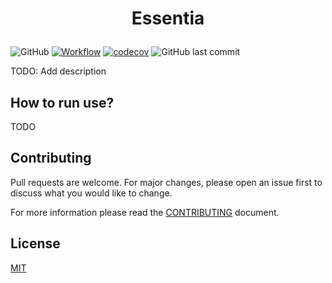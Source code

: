 # <p align="center">Essentia</p>

![GitHub](https://img.shields.io/github/license/XDoubleU/essentia)
[![Workflow](https://github.com/XDoubleU/essentia/actions/workflows/api.yml/badge.svg)](https://github.com/XDoubleU/essentia/actions/workflows/api.yml)
[![codecov](https://codecov.io/gh/XDoubleU/essentia/branch/main/graph/badge.svg?token=8IY0BGQ5RW)](https://codecov.io/gh/XDoubleU/essentia)
![GitHub last commit](https://img.shields.io/github/last-commit/XDoubleU/essentia)

TODO: Add description

## How to run use?

TODO

## Contributing

Pull requests are welcome. For major changes, please open an issue first
to discuss what you would like to change.

For more information please read the [CONTRIBUTING](./CONTRIBUTING.md) document.

## License

[MIT](./LICENSE)
